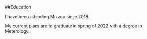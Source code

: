 ##Education


I have been attending Mizzou since 2018.

My current plans are to graduate in spring of 2022 with a degree in Meterology.  

